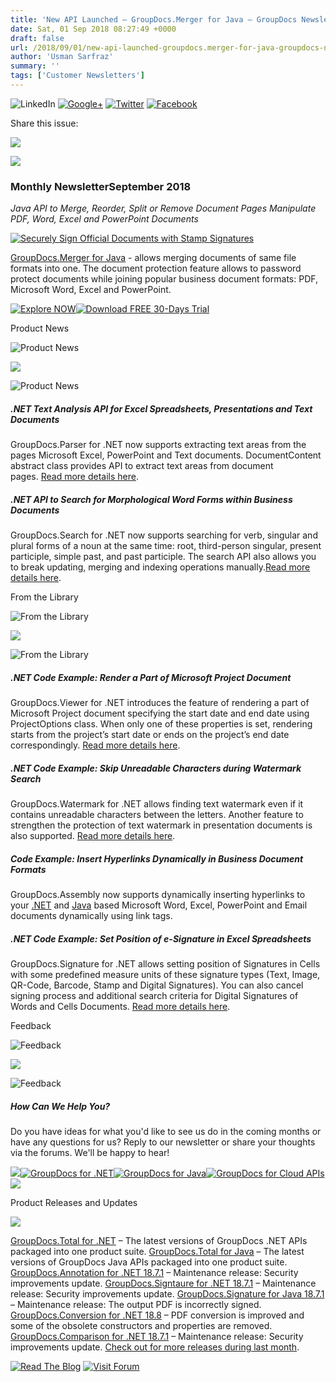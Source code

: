 ```yaml
---
title: 'New API Launched – GroupDocs.Merger for Java – GroupDocs Newsletter September 2018'
date: Sat, 01 Sep 2018 08:27:49 +0000
draft: false
url: /2018/09/01/new-api-launched-groupdocs.merger-for-java-groupdocs-newsletter-september-2018/
author: 'Usman Sarfraz'
summary: ''
tags: ['Customer Newsletters']
---
```


![LinkedIn](https://newsletter.groupdocs.com/uploadimages/image/linkedIn-Icon.png) [![Google+](https://newsletter.groupdocs.com/uploadimages/image/googlePlus-Icon.png)](https://plus.google.com/u/0/b/103611049630322465740/+GroupDocs/?utm_source=nl&utm_campaign=nl-july18&utm_medium=link) [![Twitter](https://newsletter.groupdocs.com/uploadimages/image/twitter-Icon.png)](https://twitter.com/GroupDocs?utm_source=nl&utm_campaign=nl-july18&utm_medium=link) [![Facebook](https://newsletter.groupdocs.com/uploadimages/image/facebook-Icon.png)](https://www.facebook.com/GroupDocs?utm_source=nl&utm_campaign=nl-july18&utm_medium=link)

Share this issue:

![](https://newsletter.groupdocs.com/uploadimages/image/asposeimages/newsletter/separator-690px.png)

[![](https://newsletter.groupdocs.com/uploadimages/image/groupdocs-logo%281%29.png)](https://www.groupdocs.com/?utm_source=nl&utm_campaign=nl-july18&utm_medium=link)

### Monthly NewsletterSeptember 2018

_Java API to Merge, Reorder, Split or Remove Document Pages_ _Manipulate PDF, Word, Excel and PowerPoint Documents_

[![Securely Sign Official Documents with Stamp Signatures](https://newsletter.groupdocs.com/uploadimages/image/advert_sep_2018.png)](https://products.groupdocs.com/merger/java?utm_source=nl&utm_campaign=nl-sep18&utm_medium=link)

[GroupDocs.Merger for Java](https://products.groupdocs.com/merger/java?utm_source=nl&utm_campaign=nl-sep18&utm_medium=link) - allows merging documents of same file formats into one. The document protection feature allows to password protect documents while joining popular business document formats: PDF, Microsoft Word, Excel and PowerPoint.

[![Explore NOW](https://newsletter.groupdocs.com/uploadimages/image/ActionButtonsJuly2018.png "Explore NOW")](https://products.groupdocs.com/merger?utm_source=nl&utm_campaign=nl-sep18&utm_medium=link)[![Download FREE 30-Days Trial](https://newsletter.groupdocs.com/uploadimages/image/advertActionButton-free%2823%29.png "Download FREE 30-Days Trial")](https://downloads.groupdocs.com/merger?utm_source=nl&utm_campaign=nl-sep18&utm_medium=link)

Product News

![Product News](https://newsletter.groupdocs.com/uploadimages/image/asposeimages/newsletter/productNews-Icon.png)

![](https://newsletter.groupdocs.com/uploadimages/image/asposeimages/newsletter/separator-630px.png)

![Product News](https://newsletter.groupdocs.com/uploadimages/image/asposeimages/newsletter/productNews-Icon.png)

##### .NET Text Analysis API for Excel Spreadsheets, Presentations and Text Documents

GroupDocs.Parser for .NET now supports extracting text areas from the pages Microsoft Excel, PowerPoint and Text documents. DocumentContent abstract class provides API to extract text areas from document pages. [Read more details here](https://blog.groupdocs.com/2018/08/20/text-analysis-api-for-spreadsheets-presentations-and-text-documents-groupdocs.parser-for-.net-18.8/?utm_source=nl&utm_campaign=nl-sep18&utm_medium=link).

##### .NET API to Search for Morphological Word Forms within Business Documents

GroupDocs.Search for .NET now supports searching for verb, singular and plural forms of a noun at the same time: root, third-person singular, present participle, simple past, and past participle. The search API also allows you to break updating, merging and indexing operations manually.[Read more details here](https://blog.groupdocs.com/2018/07/31/search-for-morphological-word-forms-using-groupdocs.search-for-.net-18.7/?utm_source=nl&utm_campaign=nl-sep18&utm_medium=link).

From the Library

![From the Library](https://newsletter.groupdocs.com/uploadimages/image/asposeimages/newsletter/fromLibrary-Icon.png)

![](https://newsletter.groupdocs.com/uploadimages/image/asposeimages/newsletter/separator-630px.png)

![From the Library](https://newsletter.groupdocs.com/uploadimages/image/asposeimages/newsletter/fromLibrary-Icon.png)

##### .NET Code Example: Render a Part of Microsoft Project Document

GroupDocs.Viewer for .NET introduces the feature of rendering a part of Microsoft Project document specifying the start date and end date using ProjectOptions class. When only one of these properties is set, rendering starts from the project’s start date or ends on the project’s end date correspondingly. [Read more details here](https://blog.groupdocs.com/2018/08/13/render-a-part-of-ms-project-document-using-groupdocs.viewer-for-.net-18.8/?utm_source=nl&utm_campaign=nl-sep18&utm_medium=link).

##### .NET Code Example: Skip Unreadable Characters during Watermark Search

GroupDocs.Watermark for .NET allows finding text watermark even if it contains unreadable characters between the letters. Another feature to strengthen the protection of text watermark in presentation documents is also supported. [Read more details here](https://blog.groupdocs.com/2018/08/20/skip-unreadable-characters-during-watermark-search-using-groupdocs.watermark-for-.net-18.8/?utm_source=nl&utm_campaign=nl-sep18&utm_medium=link).

##### Code Example: Insert Hyperlinks Dynamically in Business Document Formats

GroupDocs.Assembly now supports dynamically inserting hyperlinks to your [.NET](https://blog.groupdocs.com/2018/08/19/insert-hyperlinks-dynamically-using-groupdocs.assembly-for-.net-18.7/?utm_source=nl&utm_campaign=nl-sep18&utm_medium=link) and [Java](https://blog.groupdocs.com/2018/08/19/dynamic-insertion-of-hyperlinks-in-documents-using-groupdocs.assembly-for-java-18.7/?utm_source=nl&utm_campaign=nl-sep18&utm_medium=link) based Microsoft Word, Excel, PowerPoint and Email documents dynamically using link tags.

##### .NET Code Example: Set Position of e-Signature in Excel Spreadsheets

GroupDocs.Signature for .NET allows setting position of Signatures in Cells with some predefined measure units of these signature types (Text, Image, QR-Code, Barcode, Stamp and Digital Signatures). You can also cancel signing process and additional search criteria for Digital Signatures of Words and Cells Documents. [Read more details here](https://blog.groupdocs.com/2018/08/10/groupdocs.signature-for-.net-18.7/?utm_source=nl&utm_campaign=nl-sep18&utm_medium=link).

Feedback

![Feedback](https://newsletter.groupdocs.com/uploadimages/image/asposeimages/newsletter/giveFeedback-Icon.png)

![](https://newsletter.groupdocs.com/uploadimages/image/asposeimages/newsletter/separator-630px.png)

![Feedback](https://newsletter.groupdocs.com/uploadimages/image/asposeimages/newsletter/giveFeedback-Icon.png)

##### How Can We Help You?

Do you have ideas for what you'd like to see us do in the coming months or have any questions for us? Reply to our newsletter or share your thoughts via the forums. We'll be happy to hear!

![](https://www.aspose.com/Images/Newsletter/april-2017/spacer-nl.png)[![GroupDocs for .NET](https://newsletter.groupdocs.com/uploadimages/image/dotNet-Icon.png)](https://products.groupdocs.com/total/net?utm_source=nl&utm_campaign=nl-sep18&utm_medium=link)[![GroupDocs for Java](https://newsletter.groupdocs.com/uploadimages/image/java-Icon.png)](https://products.groupdocs.com/total/java?utm_source=nl&utm_campaign=nl-sep18&utm_medium=link)[![GroupDocs for Cloud APIs](https://newsletter.groupdocs.com/uploadimages/image/cloudApi-Icon.png)](https://products.groupdocs.cloud/?utm_source=nl&utm_campaign=nl-sep18&utm_medium=link)![](https://www.aspose.com/Images/Newsletter/april-2017/spacer-nl.png)

Product Releases and Updates

![](https://newsletter.groupdocs.com/uploadimages/image/asposeimages/newsletter/separator-630px.png)

[GroupDocs.Total for .NET](https://products.groupdocs.com/total/net?utm_source=nl&utm_campaign=nl-sep18&utm_medium=link) – The latest versions of GroupDocs .NET APIs packaged into one product suite. [GroupDocs.Total for Java](https://products.groupdocs.com/total/java?utm_source=nl&utm_campaign=nl-sep18&utm_medium=link) – The latest versions of GroupDocs Java APIs packaged into one product suite. [GroupDocs.Annotation for .NET 18.7.1](https://blog.groupdocs.com/2018/08/08/hotfix-that-improves-security-in-groupdocs.annotation-for-.net-18.7.1/?utm_source=nl&utm_campaign=nl-sep18&utm_medium=link) – Maintenance release: Security improvements update. [GroupDocs.Signtaure for .NET 18.7.1](https://blog.groupdocs.com/2018/08/08/hotfix-that-improves-security-in-groupdocs.annotation-for-.net-18.7.1/?utm_source=nl&utm_campaign=nl-sep18&utm_medium=link) – Maintenance release: Security improvements update. [GroupDocs.Signature for Java 18.7.1](https://blog.groupdocs.com/2018/08/17/groupdocs.signature-for-java-18.8/?utm_source=nl&utm_campaign=nl-sep18&utm_medium=link) – Maintenance release: The output PDF is incorrectly signed. [GroupDocs.Conversion for .NET 18.8](https://blog.groupdocs.com/2018/08/15/pdf-conversion-is-improved-in-groupdocs.conversion-for-.net-18.8/?utm_source=nl&utm_campaign=nl-sep18&utm_medium=link) – PDF conversion is improved and some of the obsolete constructors and properties are removed. [GroupDocs.Comparison for .NET 18.7.1](https://blog.groupdocs.com/2018/08/08/announcing-hotfix-release-of-groupdocs.comparison-for-.net-18.7.1/?utm_source=nl&utm_campaign=nl-sep18&utm_medium=link) – Maintenance release: Security improvements update. [Check out for more releases during last month](https://downloads.groupdocs.com/?utm_source=nl&utm_campaign=nl-sep18&utm_medium=link).

[![Read The Blog](https://newsletter.groupdocs.com/uploadimages/image/readBlog-ActionButton%281%29.png)](https://blog.groupdocs.com/?utm_source=nl&utm_campaign=nl-sep18&utm_medium=link) [![Visit Forum](https://newsletter.groupdocs.com/uploadimages/image/visitForum-ActionButton%281%29.png)](https://forum.groupdocs.com/?utm_source=nl&utm_campaign=nl-sep18&utm_medium=link)




